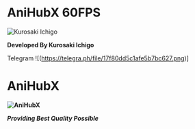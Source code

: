 # <b> AniHubX 60FPS </b>


![Kurosaki Ichigo](https://media.giphy.com/media/tDjFumobCMUj6/giphy.gif?cid=ecf05e47sta3cbqw9qxf2gtgsnsiijwoev9h8qiek90g3m3t&rid=giphy.gif&ct=g)

**Developed By Kurosaki Ichigo**


Telegram
![(https://telegra.ph/file/17f80dd5c1afe5b7bc627.png)]

# <b>AniHubX<b>
![AniHubX](https://telegra.ph/file/3e7dc05a6135da668f0a6.png)
  
*Providing Best Quality Possible*
